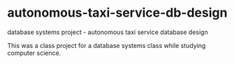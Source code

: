 # autonomous-taxi-service-db-design
database systems project - autonomous taxi service database design 

This was a class project for a database systems class while studying computer science. 
